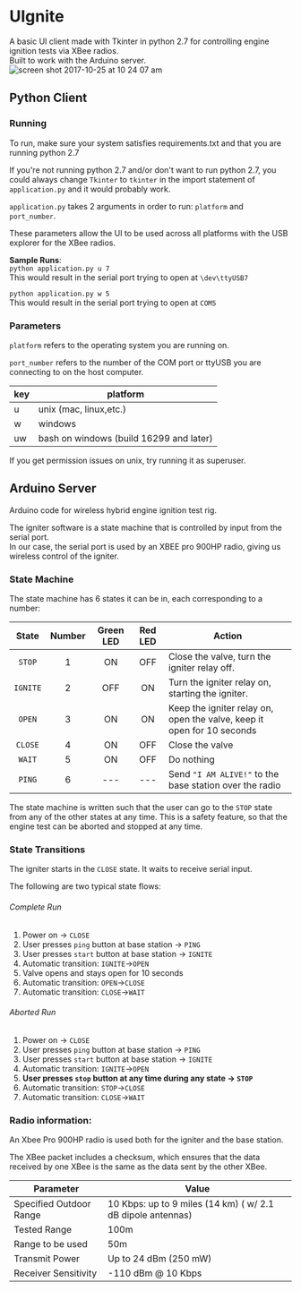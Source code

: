# UIgnite

 A basic UI client made with Tkinter in python 2.7 for controlling engine ignition tests via XBee radios.  
 Built to work with the Arduino server.
![screen shot 2017-10-25 at 10 24 07 am](https://user-images.githubusercontent.com/20449016/32208520-664bc2a6-bdd9-11e7-882c-718dc20fb6dc.png)

## Python Client
### Running
To run, make sure your system satisfies requirements.txt and that you are running python 2.7

If you're not running python 2.7 and/or don't want to run python 2.7, you could always change `Tkinter` to `tkinter` in the import statement of `application.py` and it would probably work.

`application.py` takes 2 arguments in order to run:  `platform` and  `port_number`.

These parameters allow the UI to be used across all platforms with the USB explorer for the XBee radios.


**Sample Runs**:  
`python application.py u 7`  
This would result in the serial port trying to open at `\dev\ttyUSB7`

`python application.py w 5`  
This would result in the serial port trying to open at
`COM5`

### Parameters

`platform` refers to the operating system you are running on.


`port_number` refers to the number of the COM port or ttyUSB you are connecting to on the host computer.

|key|platform|
---|---
u|unix (mac, linux,etc.)
w|windows
uw|bash on windows (build 16299 and later)



If you get permission issues on unix, try running it as superuser.

## Arduino Server
Arduino code for wireless hybrid engine ignition test rig.

The igniter software is a state machine that is controlled by input from the serial port.  
In our case, the serial port is used by an XBEE pro 900HP radio, giving us wireless control of the igniter.

### State Machine

The state machine has 6 states it can be in, each corresponding to a number:

State|Number|Green LED|Red LED|Action
:---:|:---:|:---:|:---:|---
`STOP`|1|ON|OFF|Close the valve, turn the igniter relay off.
`IGNITE`|2|OFF|ON|Turn the igniter relay on, starting the igniter.
`OPEN`|3|ON|ON|Keep the igniter relay on, open the valve, keep it open for 10 seconds
`CLOSE`|4|ON|OFF|Close the valve
`WAIT`|5|ON|OFF|Do nothing
`PING`|6|---|---|Send ``"I AM ALIVE!"`` to the base station over the radio

The state machine is written such that the user can go to  the `STOP` state from any of the other states at any time. This is a safety feature, so that the engine test can be aborted and stopped at any time.

### State Transitions
The igniter starts in the `CLOSE` state.  It waits to receive serial input.

The following are two typical state flows:
###### Complete Run
1. Power on -> `CLOSE`
2. User presses `ping` button at base station -> `PING`
3. User presses `start` button at base station -> `IGNITE`
4. Automatic transition: `IGNITE`->`OPEN`
5. Valve opens and stays open for 10 seconds
6. Automatic transition: `OPEN`->`CLOSE`
7. Automatic transition: `CLOSE`->`WAIT`

###### Aborted Run
1. Power on -> `CLOSE`
2. User presses `ping` button at base station -> `PING`
3. User presses `start` button at base station -> `IGNITE`
4. Automatic transition: `IGNITE`->`OPEN`
5. **User presses `stop` button at any time during any state -> `STOP`**
6. Automatic transition: `STOP`->`CLOSE`
7. Automatic transition: `CLOSE`->`WAIT`


### Radio information:
An Xbee Pro 900HP radio is used both for the igniter and the base station.

The XBee packet includes a checksum, which ensures that the data received by one XBee is the same as the data sent by the other XBee.

Parameter|Value|
---|---  
Specified Outdoor Range|	10 Kbps: up to 9 miles (14 km) ( w/ 2.1 dB dipole antennas)
Tested Range | 100m
Range to be used | 50m
Transmit Power|	Up to 24 dBm (250 mW)  
Receiver Sensitivity	| -110 dBm @ 10 Kbps
